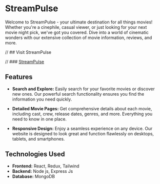 # StreamPulse
Welcome to StreamPulse - your ultimate destination for all things movies! Whether you're a cinephile, casual viewer, or just looking for your next movie night pick, we've got you covered. Dive into a world of cinematic wonders with our extensive collection of movie information, reviews, and more.

// ## Visit StreamPulse

// ### <a href="https://streampulse.netlify.app/">StreamPulse</a>

## Features

- **Search and Explore:** Easily search for your favorite movies or discover new ones. Our powerful search functionality ensures you find the information you need quickly.

- **Detailed Movie Pages:** Get comprehensive details about each movie, including cast, crew, release dates, genres, and more. Everything you need to know in one place.

- **Responsive Design:** Enjoy a seamless experience on any device. Our website is designed to look great and function flawlessly on desktops, tablets, and smartphones.

## Technologies Used

- **Frontend:** React, Redux, Tailwind
- **Backend:** Node js, Express Js
- **Database:** MongoDB
